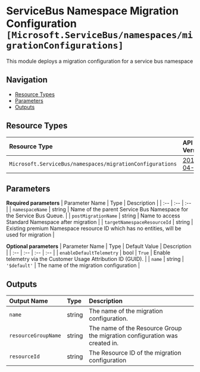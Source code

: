 # ServiceBus Namespace Migration Configuration `[Microsoft.ServiceBus/namespaces/migrationConfigurations]`

This module deploys a migration configuration for a service bus namespace

## Navigation

- [Resource Types](#Resource-Types)
- [Parameters](#Parameters)
- [Outputs](#Outputs)

## Resource Types

| Resource Type | API Version |
| :-- | :-- |
| `Microsoft.ServiceBus/namespaces/migrationConfigurations` | [2017-04-01](https://docs.microsoft.com/en-us/azure/templates/Microsoft.ServiceBus/2017-04-01/namespaces/migrationConfigurations) |

## Parameters

**Required parameters**
| Parameter Name | Type | Description |
| :-- | :-- | :-- |
| `namespaceName` | string | Name of the parent Service Bus Namespace for the Service Bus Queue. |
| `postMigrationName` | string | Name to access Standard Namespace after migration |
| `targetNamespaceResourceId` | string | Existing premium Namespace resource ID which has no entities, will be used for migration |

**Optional parameters**
| Parameter Name | Type | Default Value | Description |
| :-- | :-- | :-- | :-- |
| `enableDefaultTelemetry` | bool | `True` | Enable telemetry via the Customer Usage Attribution ID (GUID). |
| `name` | string | `'$default'` | The name of the migration configuration |


## Outputs

| Output Name | Type | Description |
| :-- | :-- | :-- |
| `name` | string | The name of the migration configuration. |
| `resourceGroupName` | string | The name of the Resource Group the migration configuration was created in. |
| `resourceId` | string | The Resource ID of the migration configuration |


